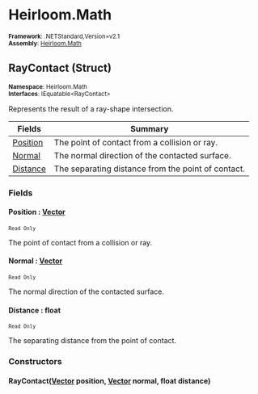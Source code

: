 # Heirloom.Math

<small>**Framework**: .NETStandard,Version=v2.1</small>  
<small>**Assembly**: [Heirloom.Math](../Heirloom.Math/Heirloom.Math.md)</small>  

## RayContact (Struct)
<small>**Namespace**: Heirloom.Math</sub></small>  
<small>**Interfaces**: IEquatable\<RayContact></small>  

Represents the result of a ray-shape intersection.

| Fields                | Summary                                            |
|-----------------------|----------------------------------------------------|
| [Position](#POSIF46C) | The point of contact from a collision or ray.      |
| [Normal](#NORM3009)   | The normal direction of the contacted surface.     |
| [Distance](#DIST3A36) | The separating distance from the point of contact. |

### Fields

#### <a name="POSIF46C"></a> Position : [Vector](Heirloom.Math.Vector.md)
<small>`Read Only`</small>

The point of contact from a collision or ray.

#### <a name="NORM3009"></a> Normal : [Vector](Heirloom.Math.Vector.md)
<small>`Read Only`</small>

The normal direction of the contacted surface.

#### <a name="DIST3A36"></a> Distance : float
<small>`Read Only`</small>

The separating distance from the point of contact.

### Constructors

#### RayContact([Vector](Heirloom.Math.Vector.md) position, [Vector](Heirloom.Math.Vector.md) normal, float distance)

